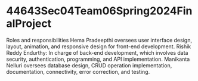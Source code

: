 # 44643Sec04Team06Spring2024FinalProject

Roles and responsibilities 
Hema Pradeepthi oversees user interface design, layout, animation, and responsive design for front-end development.
Rishik Reddy Endurthy: In charge of back-end development, which involves data security, authentication, programming, and API implementation. 
Manikanta Nelluri oversees database design, CRUD operation implementation, documentation, connectivity, error correction, and testing.                   
